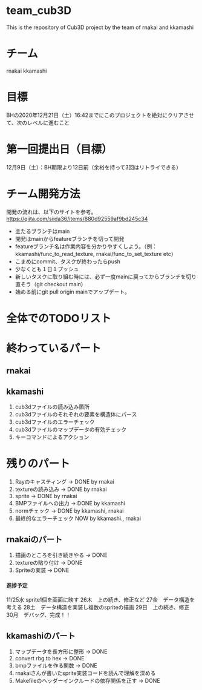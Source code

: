 # team_cub3D
This is the repository of Cub3D project by the team of rnakai and kkamashi

# チーム
rnakai kkamashi

# 目標
BHの2020年12月21日（土）16:42までにこのプロジェクトを絶対にクリアさせて、次のレベルに進むこと

# 第一回提出日（目標）
12月9日（土）：BH期限より12日前（余裕を持って3回はリトライできる）

# チーム開発方法
開発の流れは、以下のサイトを参考。<br>
https://qiita.com/siida36/items/880d92559af9bd245c34

- 主たるブランチはmain
- 開発はmainからfeatureブランチを切って開発
- featureブランチ名は作業内容を分かりやすくしよう。（例：kkamashi/func_to_read_texture, rnakai/func_to_set_texture etc）
- こまめにcommit、タスクが終わったらpush
- 少なくとも１日１プッシュ
- 新しいタスクに取り組む時には、必ず一度mainに戻ってからブランチを切り直そう（git checkout main）
- 始める前にgit pull origin mainでアップデート。

# 全体でのTODOリスト

# 終わっているパート
## rnakai

## kkamashi
1. cub3dファイルの読み込み箇所
2. cub3dファイルのそれぞれの要素を構造体にパース
3. cub3dファイルのエラーチェック
4. cub3dファイルのマップデータの有効チェック
5. キーコマンドによるアクション

# 残りのパート

1. Rayのキャスティング -> DONE by rnakai
2. textureの読み込み -> DONE by rnakai
3. sprite -> DONE by rnakai
4. BMPファイルへの出力 -> DONE by kkamashi
5. normチェック -> DONE by kkamashi, rnakai
6. 最終的なエラーチェック NOW by kkamashi., rnakai

## rnakaiのパート
1. 描画のところを引き続きやる -> DONE
2. textureの貼り付け -> DONE
3. Spriteの実装 -> DONE
#### 進捗予定
11/25水 sprite1個を画面に映す
26木　上の続き、修正など
27金　データ構造を考える
28土　データ構造を実装し複数のspriteの描画
29日　上の続き、修正
30月　デバッグ、完成！！

## kkamashiのパート
1. マップデータを長方形に整形 -> DONE
2. convert rbg to hex -> DONE
3. bmpファイルを作る関数 -> DONE
4. rnakaiさんが書いたsprite実装コードを読んで理解を深める
5. Makefileのヘッダーインクルードの依存関係を正す -> DONE
